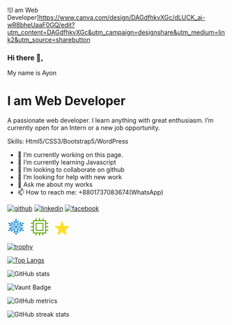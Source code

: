 ![I am Web Developer]https://www.canva.com/design/DAGdfhkvXGc/dLUCK_ai-wR8bheUaaF0GQ/edit?utm_content=DAGdfhkvXGc&utm_campaign=designshare&utm_medium=link2&utm_source=sharebutton
### Hi there 👋, 
My name is Ayon
# I am Web Developer
A passionate web developer. I learn anything with great enthusiasm.
I’m currently open for an Intern or a new job opportunity.

Skills: Html5/CSS3/Bootstrap5/WordPress

- 🔭 I’m currently working on this page. 
- 🌱 I’m currently learning Javascript 
- 👯 I’m looking to collaborate on github 
- 🤔 I’m looking for help with new work 
- 💬 Ask me about my works 
- 📫 How to reach me: +8801737083674(WhatsApp) 


[<img src='https://cdn.jsdelivr.net/npm/simple-icons@3.0.1/icons/github.svg' alt='github' height='40'>](https://github.com/https://github.com/dev-bishwendu)  [<img src='https://cdn.jsdelivr.net/npm/simple-icons@3.0.1/icons/linkedin.svg' alt='linkedin' height='40'>](https://www.linkedin.com/in/https://www.linkedin.com/in/ayon-dev/)  [<img src='https://cdn.jsdelivr.net/npm/simple-icons@3.0.1/icons/facebook.svg' alt='facebook' height='40'>](https://www.facebook.com/https://www.facebook.com/ayon.sarker)  

<a href='https://archiveprogram.github.com/'><img src='https://raw.githubusercontent.com/acervenky/animated-github-badges/master/assets/acbadge.gif' width='40' height='40'></a> <a href='https://docs.github.com/en/developers'><img src='https://raw.githubusercontent.com/acervenky/animated-github-badges/master/assets/devbadge.gif' width='40' height='40'></a> <a href='https://stars.github.com/'><img src='https://raw.githubusercontent.com/acervenky/animated-github-badges/master/assets/starbadge.gif' width='35' height='35'></a> 

[![trophy](https://github-profile-trophy.vercel.app/?username=https://github.com/dev-bishwendu)](https://github.com/ryo-ma/github-profile-trophy)

[![Top Langs](https://github-readme-stats.vercel.app/api/top-langs/?username=https://github.com/dev-bishwendu)](https://github.com/anuraghazra/github-readme-stats)

![GitHub stats](https://github-readme-stats.vercel.app/api?username=https://github.com/dev-bishwendu&show_icons=true)  

![Vaunt Badge](https://api.vaunt.dev/v1/github/entities/https://github.com/dev-bishwendu/contributions?format=svg&private=false)  

![GitHub metrics](https://metrics.lecoq.io/https://github.com/dev-bishwendu)  

![GitHub streak stats](https://streak-stats.demolab.com/?user=https://github.com/dev-bishwendu)  


